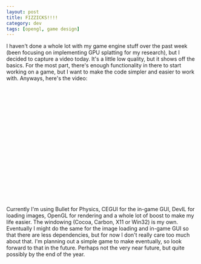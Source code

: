 ```yaml
---           
layout: post
title: FIZZICKS!!!!
category: dev
tags: [opengl, game design]
---
```


I haven't done a whole lot with my game engine stuff over the past week (been
focusing on implementing GPU splatting for my research), but I decided to
capture a video today. It's a little low quality, but it shows off the basics.
For the most part, there's enough functionality in there to start working on a
game, but I want to make the code simpler and easier to work with. Anyways,
here's the video:

<object width="400" height="300">
	<param name="allowfullscreen" value="true"/>
	<param name="allowscriptaccess" value="always"/>
	<param name="movie" value="http://www.facebook.com/v/353403840294"/>
	<embed src="http://www.facebook.com/v/353403840294" type="application/x-shockwave-flash" allowscriptaccess="always" allowfullscreen="true" width="400" height="300" title="Flash"/>
</object>


Currently I'm using Bullet for Physics, CEGUI for the in-game GUI, DevIL for
loading images, OpenGL for rendering and a whole lot of boost to make my life
easier. The windowing (Cocoa, Carbon, X11 or Win32) is my own. Eventually I
might do the same for the image loading and in-game GUI so that there are less
dependencies, but for now I don't really care too much about that. I'm planning
out a simple game to make eventually, so look forward to that in the future.
Perhaps not the very near future, but quite possibly by the end of the year.
